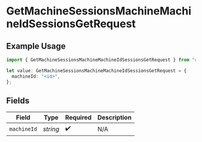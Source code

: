 # GetMachineSessionsMachineMachineIdSessionsGetRequest

## Example Usage

```typescript
import { GetMachineSessionsMachineMachineIdSessionsGetRequest } from "comfydeploy/models/operations";

let value: GetMachineSessionsMachineMachineIdSessionsGetRequest = {
  machineId: "<id>",
};
```

## Fields

| Field              | Type               | Required           | Description        |
| ------------------ | ------------------ | ------------------ | ------------------ |
| `machineId`        | *string*           | :heavy_check_mark: | N/A                |